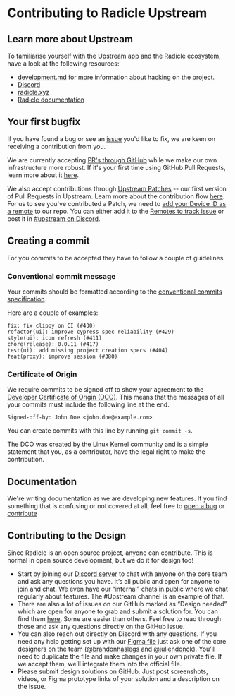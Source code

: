 # Contributing to Radicle Upstream

## Learn more about Upstream

To familiarise yourself with the Upstream app and the Radicle ecosystem, have a
look at the following resources:

- [development.md][dm] for more information about hacking on the project.
- [Discord][dc]
- [radicle.xyz][ra]
- [Radicle documentation][rd]

## Your first bugfix

If you have found a bug or see an [issue][oi] you'd like to fix, we are keen on
receiving a contribution from you.

We are currently accepting [PR's through GitHub][pr] while we make our own
infrastructure more robust. If it's your first time using GitHub Pull Requests,
learn more about it [here][gh].

We also accept contributions through [Upstream Patches][up] -- our first version
of Pull Requests in Upstream. Learn more about the contribution flow [here][cb].
For us to see you've contributed a Patch, we need to [add your Device ID as a
remote][ar] to our repo. You can either add it to the [Remotes to track
issue][rt] or post it in [#upstream on Discord][dc].

## Creating a commit

For you commits to be accepted they have to follow a couple of guidelines.

### Conventional commit message

Your commits should be formatted according to the [conventional commits
specification][cc].

Here are a couple of examples:

```plain
fix: fix clippy on CI (#430)
refactor(ui): improve cypress spec reliability (#429)
style(ui): icon refresh (#411)
chore(release): 0.0.11 (#417)
test(ui): add missing project creation specs (#404)
feat(proxy): improve session (#380)
```

### Certificate of Origin

We require commits to be signed off to show your agreement to the [Developer
Certificate of Origin (DCO)][do]. This means that the messages of all your
commits must include the following line at the end.

    Signed-off-by: John Doe <john.doe@example.com>

You can create commits with this line by running `git commit -s`.

The DCO was created by the Linux Kernel community and is a simple statement that
you, as a contributor, have the legal right to make the contribution.

## Documentation

We're writing documentation as we are developing new features. If you find
something that is confusing or not covered at all, feel free to [open a bug][ob]
or [contribute][cd]

## Contributing to the Design

Since Radicle is an open source project, anyone can contribute. This is normal
in open source development, but we do it for design too!

- Start by joining our [Discord server][dc] to chat with anyone on the core
  team and ask any questions you have. It’s all public and open for anyone to
  join and chat. We even have our “internal” chats in public where we chat
  regularly about features. The #Upstream channel is an example of that.
- There are also a lot of issues on our GitHub marked as “Design needed” which
  are open for anyone to grab and submit a solution for. You can find them
  [here][dn]. Some are easier than others. Feel free to read through those and
  ask any questions directly on the GitHub issue.
- You can also reach out directly on Discord with any questions. If you
  need any help getting set up with our [Figma file][ff] just ask one of the
  core designers on the team ([@brandonhaslegs][bo] and [@juliendonck][jd]).
  You’ll need to duplicate the file and make changes in your own private file.
  If we accept them, we’ll integrate them into the official file.
- Please submit design solutions on GitHub. Just post screenshots, videos, or
  Figma prototype links of your solution and a description on the issue.


[ar]: http://docs.radicle.xyz/docs/using-radicle/tracking-and-viewing#adding-remotes
[cb]: https://docs.radicle.xyz/docs/using-radicle/overview
[cc]: https://www.conventionalcommits.org/en/v1.0.0
[cd]: https://github.com/radicle-dev/radicle-docs#readme
[dc]: https://discord.com/channels/841318878125490186/843873418205331506
[dm]: development.md
[do]: ../DCO
[gh]: https://guides.github.com/introduction/flow/
[ob]: https://github.com/radicle-dev/radicle-docs/issues/new/choose
[oi]: https://github.com/radicle-dev/radicle-upstream/issues
[pr]: https://github.com/radicle-dev/radicle-upstream/pulls
[ra]: https://radicle.xyz
[rd]: https://docs.radicle.xyz
[rt]: https://github.com/radicle-dev/radicle-upstream/issues/1958
[up]: http://docs.radicle.xyz/docs/using-radicle/creating-patches
[dn]: https://github.com/radicle-dev/radicle-upstream/issues?q=is%3Aopen+is%3Aissu+label%3Adesign-needed
[ff]: https://www.figma.com/file/owmgsbs6lnUt8R1bixstCA/Radicle-Upstream?node-id=4147%3A7246
[bo]: https://github.com/brandonhaslegs
[jd]: https://github.com/juliendonck
